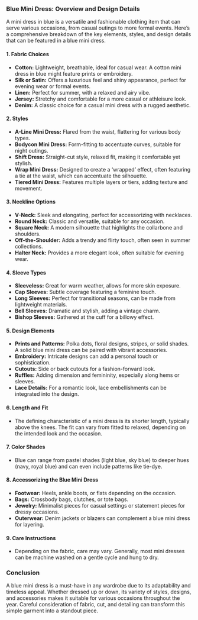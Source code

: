 ### Blue Mini Dress: Overview and Design Details

A mini dress in blue is a versatile and fashionable clothing item that can serve various occasions, from casual outings to more formal events. Here’s a comprehensive breakdown of the key elements, styles, and design details that can be featured in a blue mini dress.

#### 1. **Fabric Choices**
   - **Cotton:** Lightweight, breathable, ideal for casual wear. A cotton mini dress in blue might feature prints or embroidery.
   - **Silk or Satin:** Offers a luxurious feel and shiny appearance, perfect for evening wear or formal events.
   - **Linen:** Perfect for summer, with a relaxed and airy vibe.
   - **Jersey:** Stretchy and comfortable for a more casual or athleisure look.
   - **Denim:** A classic choice for a casual mini dress with a rugged aesthetic.

#### 2. **Styles**
   - **A-Line Mini Dress:** Flared from the waist, flattering for various body types.
   - **Bodycon Mini Dress:** Form-fitting to accentuate curves, suitable for night outings.
   - **Shift Dress:** Straight-cut style, relaxed fit, making it comfortable yet stylish.
   - **Wrap Mini Dress:** Designed to create a ‘wrapped’ effect, often featuring a tie at the waist, which can accentuate the silhouette.
   - **Tiered Mini Dress:** Features multiple layers or tiers, adding texture and movement.

#### 3. **Neckline Options**
   - **V-Neck:** Sleek and elongating, perfect for accessorizing with necklaces.
   - **Round Neck:** Classic and versatile, suitable for any occasion.
   - **Square Neck:** A modern silhouette that highlights the collarbone and shoulders.
   - **Off-the-Shoulder:** Adds a trendy and flirty touch, often seen in summer collections.
   - **Halter Neck:** Provides a more elegant look, often suitable for evening wear.

#### 4. **Sleeve Types**
   - **Sleeveless:** Great for warm weather, allows for more skin exposure.
   - **Cap Sleeves:** Subtle coverage featuring a feminine touch.
   - **Long Sleeves:** Perfect for transitional seasons, can be made from lightweight materials.
   - **Bell Sleeves:** Dramatic and stylish, adding a vintage charm.
   - **Bishop Sleeves:** Gathered at the cuff for a billowy effect.

#### 5. **Design Elements**
   - **Prints and Patterns:** Polka dots, floral designs, stripes, or solid shades. A solid blue mini dress can be paired with vibrant accessories.
   - **Embroidery:** Intricate designs can add a personal touch or sophistication.
   - **Cutouts:** Side or back cutouts for a fashion-forward look.
   - **Ruffles:** Adding dimension and femininity, especially along hems or sleeves.
   - **Lace Details:** For a romantic look, lace embellishments can be integrated into the design.

#### 6. **Length and Fit**
   - The defining characteristic of a mini dress is its shorter length, typically above the knees. The fit can vary from fitted to relaxed, depending on the intended look and the occasion.

#### 7. **Color Shades**
   - Blue can range from pastel shades (light blue, sky blue) to deeper hues (navy, royal blue) and can even include patterns like tie-dye.

#### 8. **Accessorizing the Blue Mini Dress**
   - **Footwear:** Heels, ankle boots, or flats depending on the occasion.
   - **Bags:** Crossbody bags, clutches, or tote bags.
   - **Jewelry:** Minimalist pieces for casual settings or statement pieces for dressy occasions.
   - **Outerwear:** Denim jackets or blazers can complement a blue mini dress for layering.

#### 9. **Care Instructions**
   - Depending on the fabric, care may vary. Generally, most mini dresses can be machine washed on a gentle cycle and hung to dry.

### Conclusion
A blue mini dress is a must-have in any wardrobe due to its adaptability and timeless appeal. Whether dressed up or down, its variety of styles, designs, and accessories makes it suitable for various occasions throughout the year. Careful consideration of fabric, cut, and detailing can transform this simple garment into a standout piece.